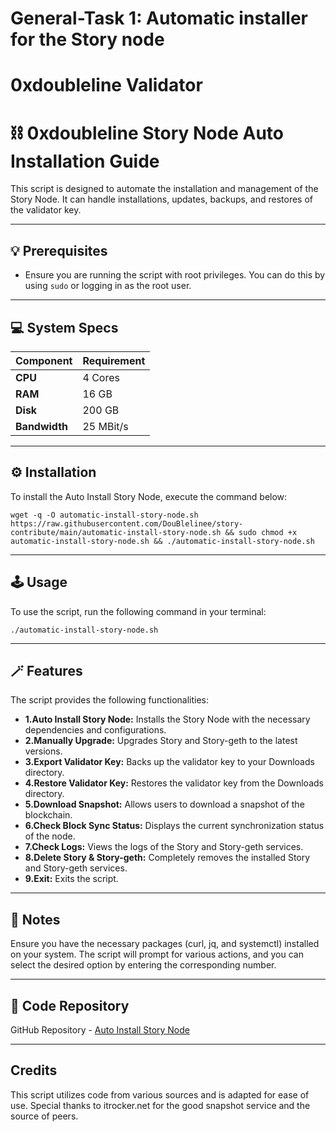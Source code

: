 # General-Task 1: Automatic installer for the Story node

# 0xdoubleline Validator

# ⛓️ 0xdoubleline Story Node Auto Installation Guide

This script is designed to automate the installation and management of the Story Node. It can handle installations, updates, backups, and restores of the validator key.

---

## 💡 Prerequisites

- Ensure you are running the script with root privileges. You can do this by using `sudo` or logging in as the root user.

---

## 💻 System Specs

| Component  | Requirement          |
|------------|----------------------|
| **CPU**    | 4 Cores              |
| **RAM**    | 16 GB                |
| **Disk**   | 200 GB               |
| **Bandwidth** | 25 MBit/s         |

---


## ⚙️ Installation
To install the Auto Install Story Node, execute the command below:

```
wget -q -O automatic-install-story-node.sh https://raw.githubusercontent.com/DouBlelinee/story-contribute/main/automatic-install-story-node.sh && sudo chmod +x automatic-install-story-node.sh && ./automatic-install-story-node.sh
```
---

## 🕹️ Usage
To use the script, run the following command in your terminal:


```
./automatic-install-story-node.sh

```
---

## 🪄 Features
The script provides the following functionalities:

- **1.Auto Install Story Node:** Installs the Story Node with the necessary dependencies and configurations.
- **2.Manually Upgrade:** Upgrades Story and Story-geth to the latest versions.
- **3.Export Validator Key:** Backs up the validator key to your Downloads directory.
- **4.Restore Validator Key:** Restores the validator key from the Downloads directory.
- **5.Download Snapshot:** Allows users to download a snapshot of the blockchain.
- **6.Check Block Sync Status:** Displays the current synchronization status of the node.
- **7.Check Logs:** Views the logs of the Story and Story-geth services.
- **8.Delete Story & Story-geth:** Completely removes the installed Story and Story-geth services.
- **9.Exit:** Exits the script.

---

## 📓 Notes
Ensure you have the necessary packages (curl, jq, and systemctl) installed on your system.
The script will prompt for various actions, and you can select the desired option by entering the corresponding number.

---

## 📂 Code Repository
GitHub Repository - [Auto Install Story Node](https://github.com/DouBlelinee/story-contribute)

---  

## Credits
This script utilizes code from various sources and is adapted for ease of use. Special thanks to itrocker.net  for the good snapshot service and the source of peers.
